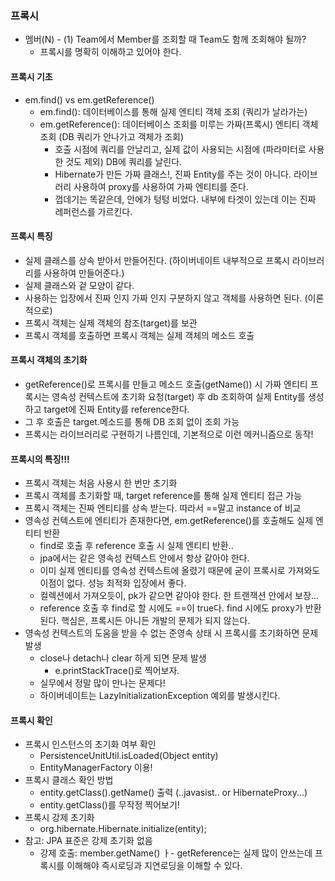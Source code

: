 ### 프록시
- 멤버(N) - (1) Team에서 Member를 조회할 때 Team도 함께 조회해야 될까?
    - 프록시를 명확히 이해하고 있어야 한다.
    
#### 프록시 기초
- em.find() vs em.getReference()
    - em.find(): 데이터베이스를 통해 실제 엔티티 객체 조회 (쿼리가 날라가는)
    - em.getReference(): 데이터베이스 조회를 미루는 가짜(프록시) 엔티티 객체 조회 (DB 쿼리가 안나가고 객체가 조회)
      - 호출 시점에 쿼리를 안날리고, 실제 값이 사용되는 시점에 (파라미터로 사용한 것도 제외) DB에 쿼리를 날린다.
      - Hibernate가 만든 가짜 클래스!, 진짜 Entity를 주는 것이 아니다. 라이브러리 사용하여 proxy를 사용하여 가짜 엔티티를 준다.
      - 껍데기는 똑같은데, 안에가 텅텅 비었다. 내부에 타겟이 있는데 이는 진짜 레퍼런스를 가르킨다. 

#### 프록시 특징
- 실제 클래스를 상속 받아서 만들어진다. (하이버네이트 내부적으로 프록시 라이브러리를 사용하여 만들어준다.)
- 실제 클래스와 겉 모양이 같다.
- 사용하는 입장에서 진짜 인지 가짜 인지 구분하지 않고 객체를 사용하면 된다. (이론적으로)
- 프록시 객체는 실제 객체의 참조(target)를 보관
- 프록시 객체를 호출하면 프록시 객체는 실제 객체의 메소드 호출

#### 프록시 객체의 초기화
- getReference()로 프록시를 만들고 메소드 호출(getName()) 시 가짜 엔티티 프록시는 영속성 컨텍스트에 초기화 요청(target) 후 db 조회하여 실제 Entity를 생성하고 target에 진짜 Entity를 reference한다.
- 그 후 호출은 target.메소드를 통해 DB 조회 없이 조회 가능
- 프록시는 라이브러리로 구현하기 나름인데, 기본적으로 이런 메커니즘으로 동작!

#### 프록시의 특징!!!
- 프록시 객체는 처음 사용시 한 번만 초기화
- 프록시 객체를 초기화할 때, target reference를 통해 실제 엔티티 접근 가능
- 프록시 객체는 진짜 엔티티를 상속 받는다. 따라서 ==말고 instance of 비교
- 영속성 컨텍스트에 엔티티가 존재한다면, em.getReference()를 호출해도 실제 엔티티 반환
    - find로 호출 후 reference 호출 시 실제 엔티티 반환..
    - jpa에서는 같은 영속성 컨텍스트 안에서 항상 같아야 한다.
    - 이미 실제 엔티티를 영속성 컨텍스트에 올렸기 때문에 굳이 프록시로 가져와도 이점이 없다. 성능 최적화 입장에서 좋다.
    - 컬렉션에서 가져오듯이, pk가 같으면 같아야 한다. 한 트랜잭션 안에서 보장...
    - reference 호출 후 find로 할 시에도 ==이 true다. find 시에도 proxy가 반환된다. 핵심은, 프록시든 아니든 개발의 문제가 되지 않는다.  
- 영속성 컨텍스트의 도움을 받을 수 없는 준영속 상태 시 프록시를 초기화하면 문제 발생
    - close나 detach나 clear 하게 되면 문제 발생
      - e.printStackTrace()로 찍어보자.
    - 실무에서 정말 많이 만나는 문제다!
    - 하이버네이트는 LazyInitializationException 예외를 발생시킨다.
    
#### 프록시 확인
- 프록시 인스턴스의 초기화 여부 확인
    - PersistenceUnitUtil.isLoaded(Object entity)
    - EntityManagerFactory 이용!
- 프록시 클래스 확인 방법
    - entity.getClass().getName() 출력 (..javasist.. or HibernateProxy...)
    - entity.getClass()를 무작정 찍어보기!
- 프록시 강제 초기화
    - org.hibernate.Hibernate.initialize(entity);
- 참고: JPA 표준은 강제 초기화 없음
    - 강제 호출: member.getName()
ㅏ- getReference는 실제 많이 안쓰는데 프록시를 이해해야 즉시로딩과 지연로딩을 이해할 수 있다.    
